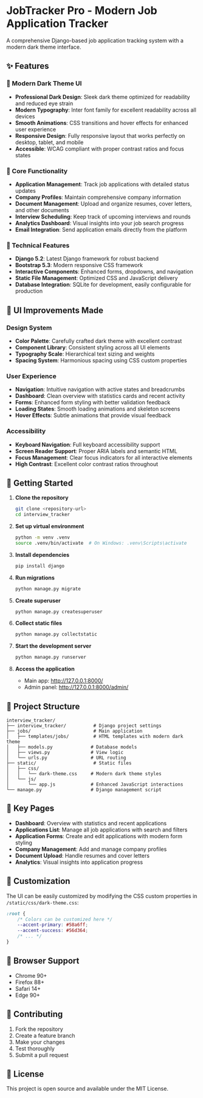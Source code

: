 # JobTracker Pro - Modern Job Application Tracker

A comprehensive Django-based job application tracking system with a modern dark theme interface.

## ✨ Features

### 🎨 Modern Dark Theme UI
- **Professional Dark Design**: Sleek dark theme optimized for readability and reduced eye strain
- **Modern Typography**: Inter font family for excellent readability across all devices
- **Smooth Animations**: CSS transitions and hover effects for enhanced user experience
- **Responsive Design**: Fully responsive layout that works perfectly on desktop, tablet, and mobile
- **Accessible**: WCAG compliant with proper contrast ratios and focus states

### 🚀 Core Functionality
- **Application Management**: Track job applications with detailed status updates
- **Company Profiles**: Maintain comprehensive company information
- **Document Management**: Upload and organize resumes, cover letters, and other documents
- **Interview Scheduling**: Keep track of upcoming interviews and rounds
- **Analytics Dashboard**: Visual insights into your job search progress
- **Email Integration**: Send application emails directly from the platform

### 🔧 Technical Features
- **Django 5.2**: Latest Django framework for robust backend
- **Bootstrap 5.3**: Modern responsive CSS framework
- **Interactive Components**: Enhanced forms, dropdowns, and navigation
- **Static File Management**: Optimized CSS and JavaScript delivery
- **Database Integration**: SQLite for development, easily configurable for production

## 🎨 UI Improvements Made

### Design System
- **Color Palette**: Carefully crafted dark theme with excellent contrast
- **Component Library**: Consistent styling across all UI elements
- **Typography Scale**: Hierarchical text sizing and weights
- **Spacing System**: Harmonious spacing using CSS custom properties

### User Experience
- **Navigation**: Intuitive navigation with active states and breadcrumbs
- **Dashboard**: Clean overview with statistics cards and recent activity
- **Forms**: Enhanced form styling with better validation feedback
- **Loading States**: Smooth loading animations and skeleton screens
- **Hover Effects**: Subtle animations that provide visual feedback

### Accessibility
- **Keyboard Navigation**: Full keyboard accessibility support
- **Screen Reader Support**: Proper ARIA labels and semantic HTML
- **Focus Management**: Clear focus indicators for all interactive elements
- **High Contrast**: Excellent color contrast ratios throughout

## 🚀 Getting Started

1. **Clone the repository**
   ```bash
   git clone <repository-url>
   cd interview_tracker
   ```

2. **Set up virtual environment**
   ```bash
   python -m venv .venv
   source .venv/bin/activate  # On Windows: .venv\Scripts\activate
   ```

3. **Install dependencies**
   ```bash
   pip install django
   ```

4. **Run migrations**
   ```bash
   python manage.py migrate
   ```

5. **Create superuser**
   ```bash
   python manage.py createsuperuser
   ```

6. **Collect static files**
   ```bash
   python manage.py collectstatic
   ```

7. **Start the development server**
   ```bash
   python manage.py runserver
   ```

8. **Access the application**
   - Main app: http://127.0.0.1:8000/
   - Admin panel: http://127.0.0.1:8000/admin/

## 📁 Project Structure

```
interview_tracker/
├── interview_tracker/          # Django project settings
├── jobs/                       # Main application
│   ├── templates/jobs/         # HTML templates with modern dark theme
│   ├── models.py              # Database models
│   ├── views.py               # View logic
│   └── urls.py                # URL routing
├── static/                     # Static files
│   ├── css/
│   │   └── dark-theme.css     # Modern dark theme styles
│   └── js/
│       └── app.js             # Enhanced JavaScript interactions
└── manage.py                  # Django management script
```

## 🎯 Key Pages

- **Dashboard**: Overview with statistics and recent applications
- **Applications List**: Manage all job applications with search and filters
- **Application Forms**: Create and edit applications with modern form styling
- **Company Management**: Add and manage company profiles
- **Document Upload**: Handle resumes and cover letters
- **Analytics**: Visual insights into application progress

## 🔧 Customization

The UI can be easily customized by modifying the CSS custom properties in `/static/css/dark-theme.css`:

```css
:root {
    /* Colors can be customized here */
    --accent-primary: #58a6ff;
    --accent-success: #56d364;
    /* ... */
}
```

## 📱 Browser Support

- Chrome 90+
- Firefox 88+
- Safari 14+
- Edge 90+

## 🤝 Contributing

1. Fork the repository
2. Create a feature branch
3. Make your changes
4. Test thoroughly
5. Submit a pull request

## 📄 License

This project is open source and available under the MIT License.